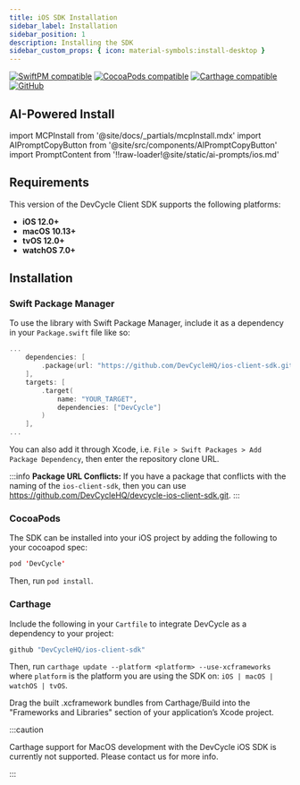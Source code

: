 ```yaml
---
title: iOS SDK Installation
sidebar_label: Installation
sidebar_position: 1
description: Installing the SDK
sidebar_custom_props: { icon: material-symbols:install-desktop }
---
```


[![SwiftPM compatible](https://img.shields.io/badge/SwiftPM-compatible-4BC51D.svg?style=flat)](https://swift.org/package-manager/)
[![CocoaPods compatible](https://img.shields.io/cocoapods/v/DevCycle.svg)](https://cocoapods.org/pods/DevCycle)
[![Carthage compatible](https://img.shields.io/badge/Carthage-compatible-4BC51D.svg?style=flat)](https://github.com/Carthage/Carthage)
[![GitHub](https://img.shields.io/github/stars/devcyclehq/ios-client-sdk.svg?style=social&label=Star&maxAge=2592000)](https://github.com/devcyclehq/ios-client-sdk)

## AI-Powered Install

import MCPInstall from '@site/docs/_partials/mcpInstall.mdx'
import AIPromptCopyButton from '@site/src/components/AIPromptCopyButton'
import PromptContent from '!!raw-loader!@site/static/ai-prompts/ios.md'

<MCPInstall />

<AIPromptCopyButton promptContent={PromptContent} />

## Requirements

This version of the DevCycle Client SDK supports the following platforms:

- **iOS 12.0+**
- **macOS 10.13+**
- **tvOS 12.0+**
- **watchOS 7.0+**

## Installation

[//]: # 'wizard-install-start'

### Swift Package Manager

To use the library with Swift Package Manager, include it as a dependency in your `Package.swift` file like so:

```swift
...
    dependencies: [
        .package(url: "https://github.com/DevCycleHQ/ios-client-sdk.git", .upToNextMajor("1.19.0")),
    ],
    targets: [
        .target(
            name: "YOUR_TARGET",
            dependencies: ["DevCycle"]
        )
    ],
...
```

You can also add it through Xcode, i.e. `File > Swift Packages > Add Package Dependency`, then enter the repository clone URL.

[//]: # 'wizard-install-end'

:::info
**Package URL Conflicts:** If you have a package that conflicts with the naming of the `ios-client-sdk`, then you can use https://github.com/DevCycleHQ/devcycle-ios-client-sdk.git.
:::

### CocoaPods

The SDK can be installed into your iOS project by adding the following to your cocoapod spec:

```swift
pod 'DevCycle'
```

Then, run `pod install`.


### Carthage

Include the following in your `Cartfile` to integrate DevCycle as a dependency to your project:

```swift
github "DevCycleHQ/ios-client-sdk"
```

Then, run `carthage update --platform <platform> --use-xcframeworks` where `platform` is the platform you are using the SDK on: `iOS | macOS | watchOS | tvOS`.

Drag the built .xcframework bundles from Carthage/Build into the "Frameworks and Libraries" section of your application’s Xcode project.

:::caution

Carthage support for MacOS development with the DevCycle iOS SDK is currently not supported. Please contact us for more info.

:::
